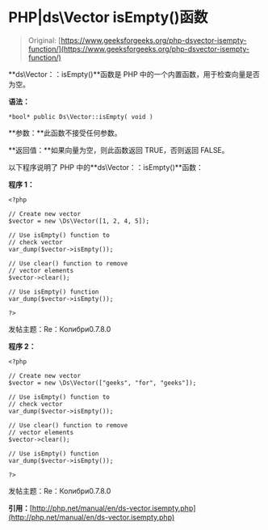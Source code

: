 # PHP|ds\Vector isEmpty()函数

> Original: [https://www.geeksforgeeks.org/php-dsvector-isempty-function/](https://www.geeksforgeeks.org/php-dsvector-isempty-function/)

**ds\Vector：：isEmpty()**函数是 PHP 中的一个内置函数，用于检查向量是否为空。

**语法：**

```
*bool* public Ds\Vector::isEmpty( void )

```

**参数：**此函数不接受任何参数。

**返回值：**如果向量为空，则此函数返回 TRUE，否则返回 FALSE。

以下程序说明了 PHP 中的**ds\Vector：：isEmpty()**函数：

**程序 1：**

```
<?php

// Create new vector
$vector = new \Ds\Vector([1, 2, 4, 5]);

// Use isEmpty() function to
// check vector
var_dump($vector->isEmpty());

// Use clear() function to remove
// vector elements
$vector->clear();

// Use isEmpty() function
var_dump($vector->isEmpty());

?>
```

发帖主题：Re：Колибри0.7.8.0

**程序 2：**

```
<?php

// Create new vector
$vector = new \Ds\Vector(["geeks", "for", "geeks"]);

// Use isEmpty() function to
// check vector
var_dump($vector->isEmpty());

// Use clear() function to remove
// vector elements
$vector->clear();

// Use isEmpty() function
var_dump($vector->isEmpty());

?>
```

发帖主题：Re：Колибри0.7.8.0

**引用：**[http://php.net/manual/en/ds-vector.isempty.php](http://php.net/manual/en/ds-vector.isempty.php)
